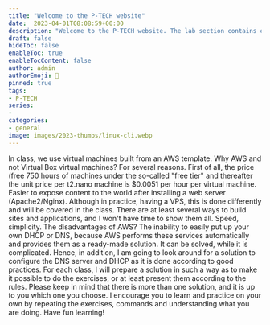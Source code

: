 ```yaml
---
title: "Welcome to the P-TECH website"
date:  2023-04-01T08:08:59+00:00
description: "Welcome to the P-TECH website. The lab section contains exercises and the theory needed to complete the exercises. As opportunities arise, the site will be expanded to include more workshops, exercises and theory."
draft: false
hideToc: false
enableToc: true
enableTocContent: false
author: admin
authorEmoji: 🐧
pinned: true
tags:
- P-TECH
series:
-
categories:
- general
image: images/2023-thumbs/linux-cli.webp
---
```

In class, we use virtual machines built from an AWS template. Why AWS and not Virtual Box virtual machines? For several reasons. First of all, the price (free 750 hours of machines under the so-called "free tier" and thereafter the unit price per t2.nano machine is $0.0051 per hour per virtual machine. Easier to expose content to the world after installing a web server (Apache2/Nginx). Although in practice, having a VPS, this is done differently and will be covered in the class. There are at least several ways to build sites and applications, and I won't have time to show them all. Speed, simplicity. The disadvantages of AWS? The inability to easily put up your own DHCP or DNS, because AWS performs these services automatically and provides them as a ready-made solution. It can be solved, while it is complicated. Hence, in addition, I am going to look around for a solution to configure the DNS server and DHCP as it is done according to good practices. For each class, I will prepare a solution in such a way as to make it possible to do the exercises, or at least present them according to the rules. Please keep in mind that there is more than one solution, and it is up to you which one you choose. I encourage you to learn and practice on your own by repeating the exercises, commands and understanding what you are doing. Have fun learning!
